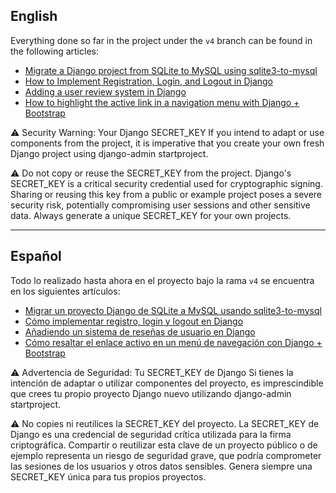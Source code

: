 ## English

Everything done so far in the project under the `v4` branch can be found in the following articles:

- [Migrate a Django project from SQLite to MySQL using sqlite3-to-mysql](https://programacionfacil.org/blog/migrar-un-proyecto-django-de-sqlite-a-mysql-usando-sqlite3-to-mysql/)
- [How to Implement Registration, Login, and Logout in Django](https://programacionfacil.org/blog/como-implementar-registro-login-y-logout-en-django/)
- [Adding a user review system in Django](https://programacionfacil.org/blog/anadiendo-un-sistema-de-resenas-de-usuario-en-django/)
- [How to highlight the active link in a navigation menu with Django + Bootstrap](https://programacionfacil.org/blog/como-resaltar-el-enlace-activo-en-un-menu-de-navegacion-con-django-bootstrap/)

⚠️ Security Warning: Your Django SECRET_KEY
If you intend to adapt or use components from the project, it is imperative that you create your own fresh Django project using django-admin startproject.

⚠️ Do not copy or reuse the SECRET_KEY from the project. Django's SECRET_KEY is a critical security credential used for cryptographic signing. Sharing or reusing this key from a public or example project poses a severe security risk, potentially compromising user sessions and other sensitive data. Always generate a unique SECRET_KEY for your own projects.

---

## Español

Todo lo realizado hasta ahora en el proyecto bajo la rama `v4` se encuentra en los siguientes artículos:

- [Migrar un proyecto Django de SQLite a MySQL usando sqlite3-to-mysql](https://programacionfacil.org/blog/migrar-un-proyecto-django-de-sqlite-a-mysql-usando-sqlite3-to-mysql/)
- [Cómo implementar registro, login y logout en Django](https://programacionfacil.org/blog/como-implementar-registro-login-y-logout-en-django/)
- [Añadiendo un sistema de reseñas de usuario en Django](https://programacionfacil.org/blog/anadiendo-un-sistema-de-resenas-de-usuario-en-django/)
- [Cómo resaltar el enlace activo en un menú de navegación con Django + Bootstrap](https://programacionfacil.org/blog/como-resaltar-el-enlace-activo-en-un-menu-de-navegacion-con-django-bootstrap/)

⚠️ Advertencia de Seguridad: Tu SECRET_KEY de Django
Si tienes la intención de adaptar o utilizar componentes del proyecto, es imprescindible que crees tu propio proyecto Django nuevo utilizando django-admin startproject.

⚠️ No copies ni reutilices la SECRET_KEY del proyecto. La SECRET_KEY de Django es una credencial de seguridad crítica utilizada para la firma criptográfica. Compartir o reutilizar esta clave de un proyecto público o de ejemplo representa un riesgo de seguridad grave, que podría comprometer las sesiones de los usuarios y otros datos sensibles. Genera siempre una SECRET_KEY única para tus propios proyectos.
